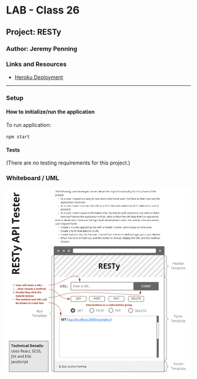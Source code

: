 # LAB - Class 26

## Project: RESTy

### Author: Jeremy Penning

### Links and Resources

- [Heroku Deployment](https://jeremyp-resty.herokuapp.com)

---

### Setup

#### How to initialize/run the application

To run application:

`npm start`

#### Tests

(There are no testing requirements for this project.)

### Whiteboard / UML

![UML](./assets/RESTyWireframe.jpg)
